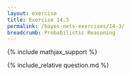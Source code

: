 ```yaml
---
layout: exercise
title: Exercise 14.3
permalink: /bayes-nets-exercises/14-3/
breadcrumb: Probabilistic Reasoning
---
```


{% include mathjax_support %}

<div><i class="arrow-up" data-chapter="bayes-nets-exercises" data-exercise="ex_3" data-rating="0"></i></div>
{% include_relative question.md %}
